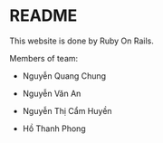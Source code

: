 # README

This website is done by Ruby On Rails.

Members of team:

* Nguyễn Quang Chung

* Nguyễn Văn An

* Nguyễn Thị Cẩm Huyền

* Hồ Thanh Phong

